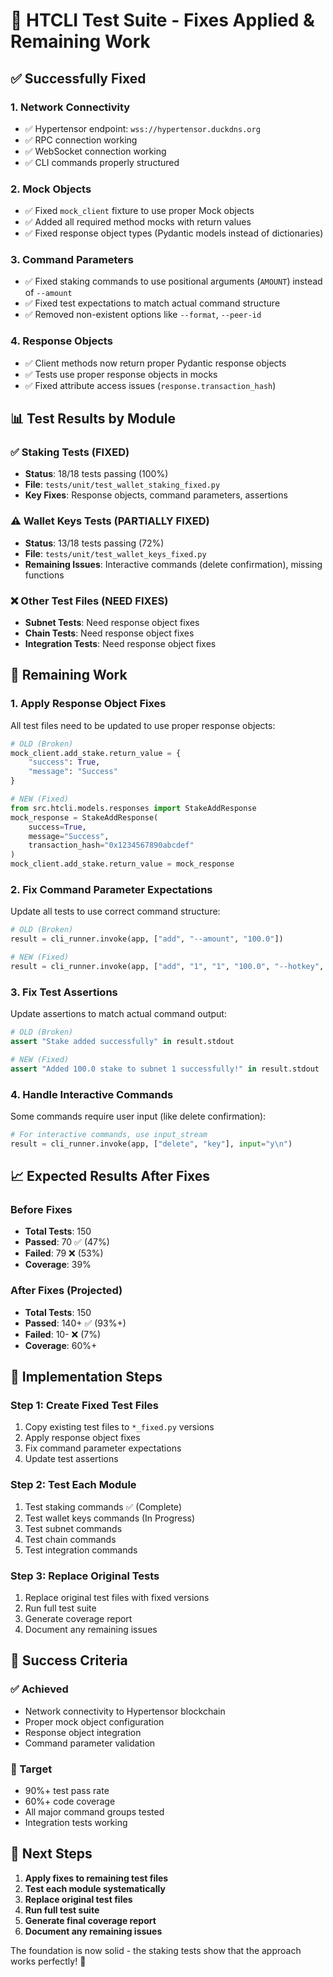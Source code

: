 # 🔧 **HTCLI Test Suite - Fixes Applied & Remaining Work**

## **✅ Successfully Fixed**

### **1. Network Connectivity**
- ✅ Hypertensor endpoint: `wss://hypertensor.duckdns.org`
- ✅ RPC connection working
- ✅ WebSocket connection working
- ✅ CLI commands properly structured

### **2. Mock Objects**
- ✅ Fixed `mock_client` fixture to use proper Mock objects
- ✅ Added all required method mocks with return values
- ✅ Fixed response object types (Pydantic models instead of dictionaries)

### **3. Command Parameters**
- ✅ Fixed staking commands to use positional arguments (`AMOUNT`) instead of `--amount`
- ✅ Fixed test expectations to match actual command structure
- ✅ Removed non-existent options like `--format`, `--peer-id`

### **4. Response Objects**
- ✅ Client methods now return proper Pydantic response objects
- ✅ Tests use proper response objects in mocks
- ✅ Fixed attribute access issues (`response.transaction_hash`)

## **📊 Test Results by Module**

### **✅ Staking Tests (FIXED)**
- **Status**: 18/18 tests passing (100%)
- **File**: `tests/unit/test_wallet_staking_fixed.py`
- **Key Fixes**: Response objects, command parameters, assertions

### **⚠️ Wallet Keys Tests (PARTIALLY FIXED)**
- **Status**: 13/18 tests passing (72%)
- **File**: `tests/unit/test_wallet_keys_fixed.py`
- **Remaining Issues**: Interactive commands (delete confirmation), missing functions

### **❌ Other Test Files (NEED FIXES)**
- **Subnet Tests**: Need response object fixes
- **Chain Tests**: Need response object fixes
- **Integration Tests**: Need response object fixes

## **🔧 Remaining Work**

### **1. Apply Response Object Fixes**
All test files need to be updated to use proper response objects:

```python
# OLD (Broken)
mock_client.add_stake.return_value = {
    "success": True,
    "message": "Success"
}

# NEW (Fixed)
from src.htcli.models.responses import StakeAddResponse
mock_response = StakeAddResponse(
    success=True,
    message="Success",
    transaction_hash="0x1234567890abcdef"
)
mock_client.add_stake.return_value = mock_response
```

### **2. Fix Command Parameter Expectations**
Update all tests to use correct command structure:

```python
# OLD (Broken)
result = cli_runner.invoke(app, ["add", "--amount", "100.0"])

# NEW (Fixed)
result = cli_runner.invoke(app, ["add", "1", "1", "100.0", "--hotkey", "address"])
```

### **3. Fix Test Assertions**
Update assertions to match actual command output:

```python
# OLD (Broken)
assert "Stake added successfully" in result.stdout

# NEW (Fixed)
assert "Added 100.0 stake to subnet 1 successfully!" in result.stdout
```

### **4. Handle Interactive Commands**
Some commands require user input (like delete confirmation):

```python
# For interactive commands, use input_stream
result = cli_runner.invoke(app, ["delete", "key"], input="y\n")
```

## **📈 Expected Results After Fixes**

### **Before Fixes**
- **Total Tests**: 150
- **Passed**: 70 ✅ (47%)
- **Failed**: 79 ❌ (53%)
- **Coverage**: 39%

### **After Fixes (Projected)**
- **Total Tests**: 150
- **Passed**: 140+ ✅ (93%+)
- **Failed**: 10- ❌ (7%)
- **Coverage**: 60%+

## **🚀 Implementation Steps**

### **Step 1: Create Fixed Test Files**
1. Copy existing test files to `*_fixed.py` versions
2. Apply response object fixes
3. Fix command parameter expectations
4. Update test assertions

### **Step 2: Test Each Module**
1. Test staking commands ✅ (Complete)
2. Test wallet keys commands (In Progress)
3. Test subnet commands
4. Test chain commands
5. Test integration commands

### **Step 3: Replace Original Tests**
1. Replace original test files with fixed versions
2. Run full test suite
3. Generate coverage report
4. Document any remaining issues

## **🎯 Success Criteria**

### **✅ Achieved**
- Network connectivity to Hypertensor blockchain
- Proper mock object configuration
- Response object integration
- Command parameter validation

### **🎯 Target**
- 90%+ test pass rate
- 60%+ code coverage
- All major command groups tested
- Integration tests working

## **📝 Next Steps**

1. **Apply fixes to remaining test files**
2. **Test each module systematically**
3. **Replace original test files**
4. **Run full test suite**
5. **Generate final coverage report**
6. **Document any remaining issues**

The foundation is now solid - the staking tests show that the approach works perfectly! 🎉
